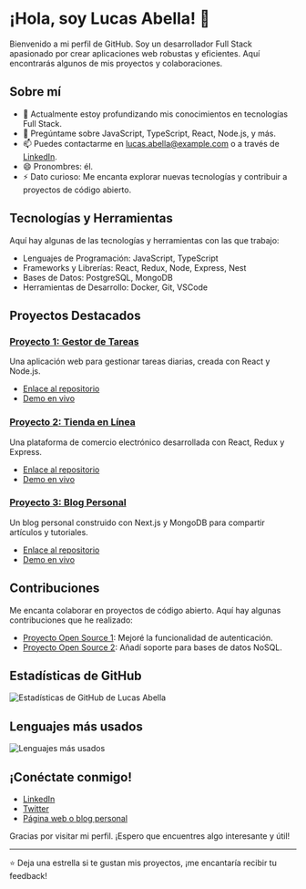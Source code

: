 # ¡Hola, soy Lucas Abella! 👋

Bienvenido a mi perfil de GitHub. Soy un desarrollador Full Stack apasionado por crear aplicaciones web robustas y eficientes. Aquí encontrarás algunos de mis proyectos y colaboraciones.

## Sobre mí

- 🌱 Actualmente estoy profundizando mis conocimientos en tecnologías Full Stack.
- 💬 Pregúntame sobre JavaScript, TypeScript, React, Node.js, y más.
- 📫 Puedes contactarme en lucas.abella@example.com o a través de [LinkedIn](https://www.linkedin.com/in/lucasabella).
- 😄 Pronombres: él.
- ⚡ Dato curioso: Me encanta explorar nuevas tecnologías y contribuir a proyectos de código abierto.

## Tecnologías y Herramientas

Aquí hay algunas de las tecnologías y herramientas con las que trabajo:

- Lenguajes de Programación: JavaScript, TypeScript
- Frameworks y Librerías: React, Redux, Node, Express, Nest
- Bases de Datos: PostgreSQL, MongoDB
- Herramientas de Desarrollo: Docker, Git, VSCode

## Proyectos Destacados

### [Proyecto 1: Gestor de Tareas](https://github.com/lucasabella/gestor-tareas)
Una aplicación web para gestionar tareas diarias, creada con React y Node.js.

- [Enlace al repositorio](https://github.com/lucasabella/gestor-tareas)
- [Demo en vivo](https://gestor-tareas.example.com)

### [Proyecto 2: Tienda en Línea](https://github.com/lucasabella/tienda-en-linea)
Una plataforma de comercio electrónico desarrollada con React, Redux y Express.

- [Enlace al repositorio](https://github.com/lucasabella/tienda-en-linea)
- [Demo en vivo](https://tienda-en-linea.example.com)

### [Proyecto 3: Blog Personal](https://github.com/lucasabella/blog-personal)
Un blog personal construido con Next.js y MongoDB para compartir artículos y tutoriales.

- [Enlace al repositorio](https://github.com/lucasabella/blog-personal)
- [Demo en vivo](https://blog-personal.example.com)

## Contribuciones

Me encanta colaborar en proyectos de código abierto. Aquí hay algunas contribuciones que he realizado:

- [Proyecto Open Source 1](https://github.com/proyecto-open-source-1): Mejoré la funcionalidad de autenticación.
- [Proyecto Open Source 2](https://github.com/proyecto-open-source-2): Añadí soporte para bases de datos NoSQL.

## Estadísticas de GitHub

![Estadísticas de GitHub de Lucas Abella](https://github-readme-stats.vercel.app/api?username=lucasabella&show_icons=true&theme=radical)

## Lenguajes más usados

![Lenguajes más usados](https://github-readme-stats.vercel.app/api/top-langs/?username=lucasabella&layout=compact&theme=radical)

## ¡Conéctate conmigo!

- [LinkedIn](https://www.linkedin.com/in/lucasabella)
- [Twitter](https://twitter.com/lucasabella)
- [Página web o blog personal](https://lucasabella.example.com)

Gracias por visitar mi perfil. ¡Espero que encuentres algo interesante y útil!

---

⭐️ Deja una estrella si te gustan mis proyectos, ¡me encantaría recibir tu feedback!
